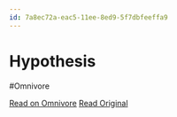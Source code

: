 ```yaml
---
id: 7a8ec72a-eac5-11ee-8ed9-5f7dbfeeffa9
---
```


# Hypothesis
#Omnivore

[Read on Omnivore](https://omnivore.app/me/hypothesis-18e767624cf)
[Read Original](https://hypothes.is/a/bGtYfuq8Ee6uqZP_l205Qg)

